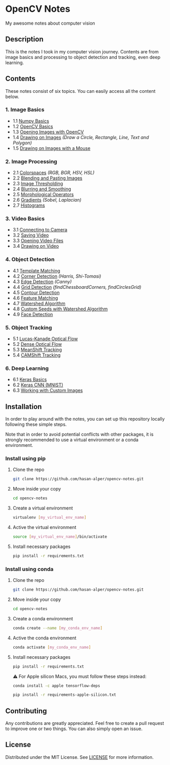 # OpenCV Notes
My awesome notes about computer vision

## Description
This is the notes I took in my computer vision journey. Contents are from image basics and processing to object detection and tracking, even deep learning. 

## Contents
These notes consist of six topics. You can easily access all the content below.

### 1. Image Basics
* 1.1 [Numpy Basics](01-IMAGE-BASICS/1.1-numpy-basics.ipynb)
* 1.2 [OpenCV Basics](01-IMAGE-BASICS/1.2-opencv-basics.ipynb)
* 1.3 [Opening Images with OpenCV](01-IMAGE-BASICS/04-opening-images-with-opencv.py) 
* 1.4 [Drawing on Images](01-IMAGE-BASICS/05-drawing-on-images.ipynb) *(Draw a Circle, Rectangle, Line, Text and Polygon)*
* 1.5 [Drawing on Images with a Mouse](01-IMAGE-BASICS/06-drawing-on-images-with-a-mouse.py)

### 2. Image Processing
* 2.1 [Colorspaces](02-IMAGE-PROCESSING/07-colorspaces.ipynb) *(RGB, BGR, HSV, HSL)*
* 2.2 [Blending and Pasting Images](02-IMAGE-PROCESSING/08-blending-and-pasting-images.ipynb)
* 2.3 [Image Thresholding](02-IMAGE-PROCESSING/09-image-thresholding.ipynb)
* 2.4 [Blurring and Smoothing](02-IMAGE-PROCESSING/10-blurring-and-smoothing.ipynb)
* 2.5 [Morphological Operators](02-IMAGE-PROCESSING/11-morphological-operators.ipynb) 
* 2.6 [Gradients](02-IMAGE-PROCESSING/12-gradients.ipynb) *(Sobel, Laplacian)*
* 2.7 [Histograms](02-IMAGE-PROCESSING/13-histograms.ipynb)

### 3. Video Basics
* 3.1 [Connecting to Camera](03-VIDEO-BASICS/14-connecting-to-camera.py)
* 3.2 [Saving Video](03-VIDEO-BASICS/15-saving-video.py)
* 3.3 [Opening Video Files](03-VIDEO-BASICS/16-opening-video-files.py)
* 3.4 [Drawing on Video](03-VIDEO-BASICS/17-drawing-on-video.py)

### 4. Object Detection
* 4.1 [Template Matching](04-OBJECT-DETECTION/18-template-matching.ipynb)
* 4.2 [Corner Detection](04-OBJECT-DETECTION/19-corner-detection.ipynb) *(Harris, Shi-Tomasi)*
* 4.3 [Edge Detection](04-OBJECT-DETECTION/20-edge-detection.ipynb) *(Canny)*
* 4.4 [Grid Detection](04-OBJECT-DETECTION/21-grid-detection.ipynb) *(findChessboardCorners, findCirclesGrid)*
* 4.5 [Contour Detection](04-OBJECT-DETECTION/22-contour-detection.ipynb)
* 4.6 [Feature Matching](04-OBJECT-DETECTION/23-feature-matching.ipynb)
* 4.7 [Watershed Algorithm](04-OBJECT-DETECTION/24-watershed-algorithm.ipynb)
* 4.8 [Custom Seeds with Watershed Algorithm](04-OBJECT-DETECTION/25-custom-seeds-with-watershed-algorithm.py)
* 4.9 [Face Detection](04-OBJECT-DETECTION/26-face-detection.ipynb)

### 5. Object Tracking
* 5.1 [Lucas-Kanade Optical Flow](05-OBJECT-TRACKING/27-lucas-kanade-optical-flow.py)
* 5.2 [Dense Optical Flow](05-OBJECT-TRACKING/28-dense-optical-flow.py)
* 5.3 [MeanShift Tracking](05-OBJECT-TRACKING/29-meanshift-tracking.py)
* 5.4 [CAMShift Tracking](05-OBJECT-TRACKING/30-camshift-tracking.py)

### 6. Deep Learning
* 6.1 [Keras Basics](06-DEEP-LEARNING/31-keras-basics.ipynb)
* 6.2 [Keras CNN (MNIST)](06-DEEP-LEARNING/32-keras-cnn-mnist.ipynb)
* 6.3 [Working with Custom Images](06-DEEP-LEARNING/33-deep-learning-custom-images.ipynb)

## Installation
In order to play around with the notes, you can set up this repository locally following these simple steps.

Note that in order to avoid potential conflicts with other packages, it is strongly recommended to use a virtual environment or a conda environment.

### Install using pip
1. Clone the repo
    ```sh
    git clone https://github.com/hasan-alper/opencv-notes.git
    ```
2. Move inside your copy
    ```sh
    cd opencv-notes
    ```
3. Create a virtual environment
    ```sh
    virtualenv [my_virtual_env_name]
    ```
4. Active the virtual environment
    ```sh
    source [my_virtual_env_name]/bin/activate
    ```
5. Install necessary packages
    ```sh
    pip install -r requirements.txt
    ```

### Install using conda

1. Clone the repo
    ```sh
    git clone https://github.com/hasan-alper/opencv-notes.git
    ```
2. Move inside your copy
    ```sh
    cd opencv-notes
    ```
3. Create a conda environment
    ```sh
    conda create --name [my_conda_env_name]
    ```
4. Active the conda environment
    ```sh
    conda activate [my_conda_env_name]
    ```
5. Install necessary packages
    ```sh
    pip install -r requirements.txt
    ```
     ⚠️ For Apple silicon Macs, you must follow these steps instead:
    ```sh
    conda install -c apple tensorflow-deps
    ```
    ```sh
    pip install -r requirements-apple-silicon.txt
    ```
     
## Contributing

Any contributions are greatly appreciated. Feel free to create a pull request to improve one or two things. You can also simply open an issue.

## License

Distributed under the MIT License. See [LICENSE](LICENSE) for more information.